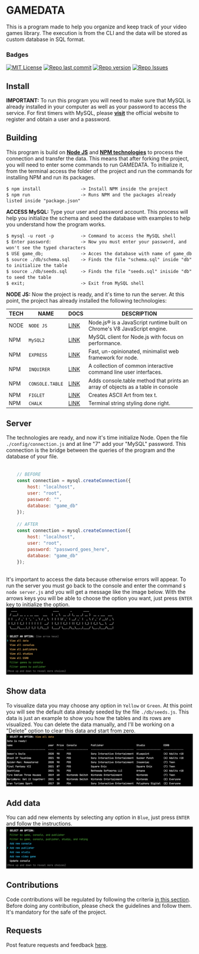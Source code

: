# GAMEDATA
This is a program made to help you organize and keep track of your video games library. The execution is from the CLI 
and the data will be stored as custom database in SQL format.

### Badges
[![MIT License](https://img.shields.io/badge/License-MIT-blue)](https://github.com/ca2los/gamedata/blob/main/LICENSE)
[![Repo last commit](https://img.shields.io/badge/Last%20Commit-September%2030,%202021-blue)]()
[![Repo version](https://img.shields.io/badge/Version-2.0-blue)]()
[![Repo Issues](https://img.shields.io/badge/Issues-0-red)]()

## Install
**IMPORTANT:** To run this program you will need to make sure that MySQL is already installed in your computer as well 
as your password to access the service. For first timers with MySQL, please [**visit**](https://dev.mysql.com/doc/) the 
official website to register and obtain a user and a password.

## Building
This program is build on [**Node JS**](https://nodejs.org/en/download/) and [**NPM technologies**](https://www.npmjs.com/) 
to process the connection and transfer the data. This means that after forking the project, you will need to enter some 
commands to run GAMEDATA. To initialize it, from the terminal access the folder of the project and run the commands 
for installing NPM and run its packages.
```
$ npm install               -> Install NPM inside the project
$ npm run                   -> Runs NPM and the packages already listed inside "package.json"
``` 

**ACCESS MySQL:** Type your user and password account. This process will help you initialize the schema and seed the 
database with examples to help you understand how the program works.
```
$ mysql -u root -p          -> Command to access the MySQL shell
$ Enter password:           -> Now you must enter your password, and won't see the typed characters
$ USE game_db;              -> Acces the database with name of game_db
$ source ./db/schema.sql    -> Finds the file "schema.sql" inside "db" to initialize the table
$ source ./db/seeds.sql     -> Finds the file "seeds.sql" iniside "db" to seed the table
$ exit;                     -> Exit from MySQL shell
```

**NODE JS:** Now the project is ready, and it's time to run the server. At this point, the project has already installed 
the following technologies:

TECH | NAME | DOCS | DESCRIPTION
------------ | ------------- | ------------- | -------------
NODE | `NODE JS` | [LINK](https://nodejs.org/en/) | Node.js® is a JavaScript runtime built on Chrome's V8 JavaScript engine.
NPM | `MySQL2` | [LINK](https://www.npmjs.com/package/mysql2) | MySQL client for Node.js with focus on performance.
NPM | `EXPRESS` | [LINK](https://www.npmjs.com/package/express) | Fast, un-opinionated, minimalist web framework for node.
NPM | `INQUIRER` | [LINK](https://www.npmjs.com/package/inquirer) | A collection of common interactive command line user interfaces.
NPM | `CONSOLE.TABLE` | [LINK](https://www.npmjs.com/package/console.table) | Adds console.table method that prints an array of objects as a table in console
NPM | `FIGLET` | [LINK](https://www.npmjs.com/package/figlet) | Creates ASCII Art from tex                                                               t.
NPM | `CHALK` | [LINK](https://www.npmjs.com/package/chalk) | Terminal string styling done right.

## Server

The technologies are ready, and now it's time initialize Node. Open the file `./config/connection.js` and at line "7" add
your "MySQL" password. This connection is the bridge between the queries of the program and the database of your file.

```javascript
    
    // BEFORE
    const connection = mysql.createConnection({
        host: "localhost",
        user: "root",
        password: "",
        database: "game_db"
    });

    // AFTER
    const connection = mysql.createConnection({
        host: "localhost",
        user: "root",
        password: "password_goes_here",
        database: "game_db"
    });
    
```

It's important to access the data because otherwise errors will appear. To run the server you must go back to the console 
and enter the command `$ node server.js` and you will get a message like the image below. With the arrows keys you will 
be able to choose the option you want, just press `ENTER` key to initialize the option.
![Terminal](./img/db_01.png)

## Show data
To visualize data you may choose any option in `Yellow` or `Green`. At this point you will see the default data already 
seeded by the file `./db/seeds.js`. This data is just an example to show you how the tables and its rows are visualized.
You can delete the data manually, and I'll be working on a "Delete" option to clear this data and start from zero.
![Terminal](./img/db_02.png)

## Add data
You can add new elements by selecting any option in `Blue`, just press `ENTER` and follow the instructions. 
![Terminal](./img/db_03.png)

## Contributions
Code contributions will be regulated by following the criteria [in this section](). Before doing any contribution, please
check the guidelines and follow them. It's mandatory for the safe of the project.

## Requests
Post feature requests and feedback [here]().